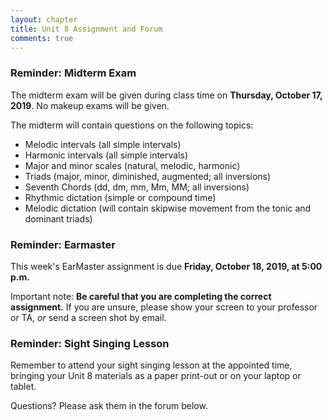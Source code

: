 ```yaml
---
layout: chapter
title: Unit 8 Assignment and Forum
comments: true
---
```


### Reminder: Midterm Exam

The midterm exam will be given during class time on **Thursday, October 17, 2019**. No makeup exams will be given.

The midterm will contain questions on the following topics:

- Melodic intervals (all simple intervals)
- Harmonic intervals (all simple intervals)
- Major and minor scales (natural, melodic, harmonic)
- Triads (major, minor, diminished, augmented; all inversions)
- Seventh Chords (dd, dm, mm, Mm, MM; all inversions)
- Rhythmic dictation (simple or compound time)
- Melodic dictation (will contain skipwise movement from the tonic and dominant triads)

### Reminder: Earmaster 

This week's EarMaster assignment is due **Friday, October 18, 2019, at 5:00 p.m.**

Important note: **Be careful that you are completing the correct assignment.** If you are unsure, please show your screen to your professor or TA, *or* send a screen shot by email. 

### Reminder: Sight Singing Lesson 

Remember to attend your sight singing lesson at the appointed time, bringing your Unit 8 materials as a paper print-out or on your laptop or tablet. 

Questions? Please ask them in the forum below.